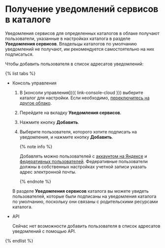 # Получение уведомлений сервисов в каталоге

Уведомления сервисов для определенных каталогов в облаке получают пользователи, указанные в настройках каталога в разделе **Уведомления сервисов**. Владельцы каталогов по умолчанию уведомлений не получают, им рекомендуется самостоятельно на них подписаться. 

Чтобы добавить пользователя в список адресатов уведомлений:

{% list tabs %}

- Консоль управления

  1. В [консоли управления]({{ link-console-cloud }}) выберите каталог для настройки. Если необходимо, [переключитесь на другое облако](../cloud/switch-cloud.md).
  1. Перейдите на вкладку **Уведомления сервисов**.
  1. Нажмите кнопку **Добавить**.
  1. Выберите пользователя, которого хотите подписать на уведомления, и нажмите кнопку **Добавить**.

     {% note info %}

     Добавлять можно пользователей с [аккаунтом на Яндексе](../../../iam/concepts/index.md#passport) и [федеративных пользователей](../../../iam/concepts/index.md#saml-federation). Федеративные пользователи должны в собственных настройках учетной записи указать адрес электронной почты.
     
     {% endnote %}

  В разделе **Уведомления сервисов** каталога вы можете увидеть пользователей, которые были подписаны на уведомления каталога по умолчанию, поскольку они связаны с родительскими ресурсами каталога.     

- API

  Сейчас нет возможности добавить пользователя в список адресатов уведомлений с помощью API.

{% endlist %}


